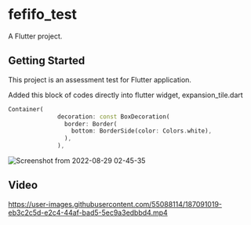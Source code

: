 # fefifo_test

A Flutter project.

## Getting Started

This project is an assessment test for Flutter application.


Added this block of codes directly into flutter widget, expansion_tile.dart
```dart
Container(
              decoration: const BoxDecoration(
                border: Border(
                  bottom: BorderSide(color: Colors.white),
                ),
              ),
```

![Screenshot from 2022-08-29 02-45-35](https://user-images.githubusercontent.com/55088114/187090279-9afb45e0-dc81-4555-aa0e-b0bb67e25638.png)

## Video


https://user-images.githubusercontent.com/55088114/187091019-eb3c2c5d-e2c4-44af-bad5-5ec9a3edbbd4.mp4



